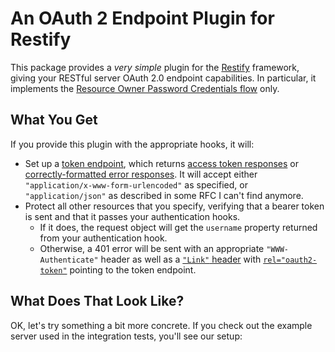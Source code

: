 # An OAuth 2 Endpoint Plugin for Restify

This package provides a *very simple* plugin for the [Restify][] framework, giving your RESTful server OAuth 2.0
endpoint capabilities. In particular, it implements the [Resource Owner Password Credentials flow][ropc] only.

## What You Get

If you provide this plugin with the appropriate hooks, it will:

* Set up a [token endpoint][], which returns [access token responses][token-endpoint-success] or
  [correctly-formatted error responses][token-endpoint-error]. It will accept either
  `"application/x-www-form-urlencoded"` as specified, or `"application/json"` as described in some RFC I can't find
  anymore.
* Protect all other resources that you specify, verifying that a bearer token is sent and that it passes your
  authentication hooks.
  * If it does, the request object will get the `username` property returned from your authentication hook.
  * Otherwise, a 401 error will be sent with an appropriate `"WWW-Authenticate"` header as well as a
    [`"Link"` header][web-linking] with [`rel="oauth2-token"`][oauth2-token-rel] pointing to the token endpoint.

## What Does That Look Like?

OK, let's try something a bit more concrete. If you check out the example server used in the integration tests, you'll
see our setup:


[Restify]: http://mcavage.github.com/node-restify/
[ropc]: http://tools.ietf.org/html/draft-ietf-oauth-v2-30#section-1.3.3
[token endpoint]: http://tools.ietf.org/html/draft-ietf-oauth-v2-30#section-4.3.2
[token-endpoint-success]: http://tools.ietf.org/html/draft-ietf-oauth-v2-30#section-5.1
[token-endpoint-error]: http://tools.ietf.org/html/draft-ietf-oauth-v2-30#section-5.2
[web-linking]: http://tools.ietf.org/html/rfc5988
[oauth2-token-rel]: http://tools.ietf.org/html/draft-wmills-oauth-lrdd-01#section-4.1.2
